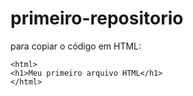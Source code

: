 # primeiro-repositorio

para copiar o código em HTML:
```
<html>
<h1>Meu primeiro arquivo HTML</h1>
</html>
```
